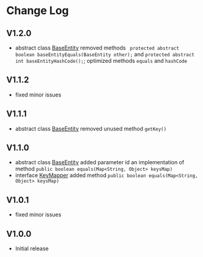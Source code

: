 # Change Log

## V1.2.0
* abstract class [BaseEntity](/src/main/java/it/sirziphonprojects/hibernateentitymodel/entity/BaseEntity.java) removed methods ``` protected abstract boolean baseEntityEquals(BaseEntity other);``` and ```protected abstract int baseEntityHashCode();```; optimized methods ```equals``` and ```hashCode```

## V1.1.2
* fixed minor issues

## V1.1.1 
* abstract class [BaseEntity](/src/main/java/it/sirziphonprojects/hibernateentitymodel/entity/BaseEntity.java) removed unused method ```getKey()```

## V1.1.0
* abstract class [BaseEntity](/src/main/java/it/sirziphonprojects/hibernateentitymodel/entity/BaseEntity.java) added parameter id  an implementation of method ```public boolean equals(Map<String, Object> keysMap)```
* interface [KeyMapper](/src/main/java/it/sirziphonprojects/hibernateentitymodel/entity/KeyMapper.java) added method ```public boolean equals(Map<String, Object> keysMap)```

## V1.0.1
* fixed minor issues

## V1.0.0
* Initial release